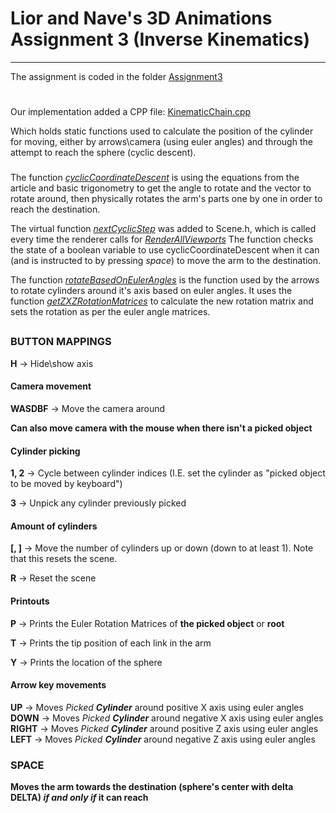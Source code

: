 # Lior and Nave's 3D Animations Assignment 3 (Inverse Kinematics)

***********************************
The assignment is coded in the folder [Assignment3](https://github.com/ThatGuyVanquish/3DAnimations_AS3/tree/master/tutorial/Assignment3)
#    

Our implementation added a CPP file:
[KinematicChain.cpp](https://github.com/ThatGuyVanquish/3DAnimations_AS3/blob/master/tutorial/Assignment3/KinematicChain.cpp)

Which holds static functions used to calculate the position of the cylinder for moving, either by arrows\camera (using euler angles) and through the attempt to reach the sphere (cyclic descent).

### 

The function [*cyclicCoordinateDescent*](https://github.com/ThatGuyVanquish/3DAnimations_AS3/blob/d3504bf15820731ea01dd67f60b3061491567ba4/tutorial/Assignment3/KinematicChain.cpp#L62) is using the equations from the article and basic trigonometry to get the angle to rotate and the vector to rotate around, then physically rotates the arm's parts one by one in order to reach the destination.

The virtual function [*nextCyclicStep*](https://github.com/ThatGuyVanquish/3DAnimations_AS3/blob/d3504bf15820731ea01dd67f60b3061491567ba4/engine/Scene.h#L39) was added to Scene.h, which is called every time the renderer calls for [*RenderAllViewports*](https://github.com/ThatGuyVanquish/3DAnimations_AS3/blob/d3504bf15820731ea01dd67f60b3061491567ba4/engine/Renderer.cpp#L48)
The function checks the state of a boolean variable to use cyclicCoordinateDescent when it can (and is instructed to by pressing *space*) to move the arm to the destination.

The function [*rotateBasedOnEulerAngles*]() is the function used by the arrows to rotate cylinders around it's axis based on euler angles. It uses the function [*getZXZRotationMatrices*](https://github.com/ThatGuyVanquish/3DAnimations_AS3/blob/1b0f5cdced9ed200199ae3c94bdf76467f5446e8/tutorial/Assignment3/KinematicChain.cpp#L14) to calculate the new rotation matrix and sets the rotation as per the euler angle matrices.

##
### BUTTON MAPPINGS

**H**      -> Hide\show axis

#### Camera movement
**WASDBF** -> Move the camera around

**Can also move camera with the mouse when there isn't a picked object**

#### Cylinder picking
**1, 2**   -> Cycle between cylinder indices (I.E. set the cylinder as "picked object to be moved by keyboard")

**3**      -> Unpick any cylinder previously picked

#### Amount of cylinders
**[, ]**   -> Move the number of cylinders up or down (down to at least 1). Note that this resets the scene.

**R**      -> Reset the scene

#### Printouts
**P**      -> Prints the Euler Rotation Matrices of **the picked object** or **root**

**T**      -> Prints the tip position of each link in the arm

**Y**      -> Prints the location of the sphere

#### Arrow key movements
**UP**     -> Moves *Picked **Cylinder*** around positive X axis using euler angles
**DOWN**   -> Moves *Picked **Cylinder*** around negative X axis using euler angles
**RIGHT**  -> Moves *Picked **Cylinder*** around positive Z axis using euler angles
**LEFT**   -> Moves *Picked **Cylinder*** around negative Z axis using euler angles

### **SPACE**
**Moves the arm towards the destination (sphere's center with delta DELTA) *if and only if* it can reach**